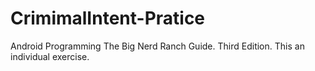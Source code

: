 # CrimimalIntent-Pratice
Android Programming The Big Nerd Ranch Guide. Third Edition.
This an individual exercise.
